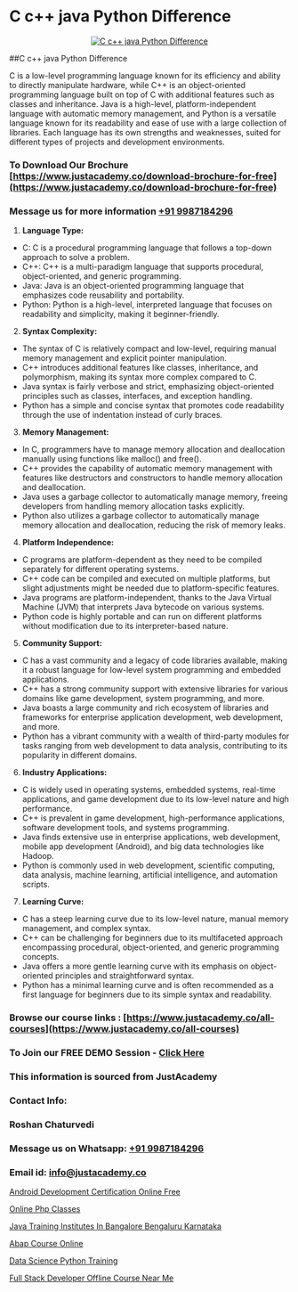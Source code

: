 # C c++ java Python Difference

<p align="center">
  <a href="https://justacademy.co/course-detail/core-java-training">
    <img src="https://justacademy.co/storage2/course_image/1677245426_course_image.webp" alt="C c++ java Python Difference">
  </a>
</p>
##C c++ java Python Difference

C is a low-level programming language known for its efficiency and ability to directly manipulate hardware, while C++ is an object-oriented programming language built on top of C with additional features such as classes and inheritance. Java is a high-level, platform-independent language with automatic memory management, and Python is a versatile language known for its readability and ease of use with a large collection of libraries. Each language has its own strengths and weaknesses, suited for different types of projects and development environments.
### To Download Our Brochure [https://www.justacademy.co/download-brochure-for-free](https://www.justacademy.co/download-brochure-for-free)
### Message us for more information [+91 9987184296](https://api.whatsapp.com/send?phone=919987184296)
1) **Language Type:**
- C: C is a procedural programming language that follows a top-down approach to solve a problem.
- C++: C++ is a multi-paradigm language that supports procedural, object-oriented, and generic programming.
- Java: Java is an object-oriented programming language that emphasizes code reusability and portability.
- Python: Python is a high-level, interpreted language that focuses on readability and simplicity, making it beginner-friendly.

2) **Syntax Complexity:**
- The syntax of C is relatively compact and low-level, requiring manual memory management and explicit pointer manipulation.
- C++ introduces additional features like classes, inheritance, and polymorphism, making its syntax more complex compared to C.
- Java syntax is fairly verbose and strict, emphasizing object-oriented principles such as classes, interfaces, and exception handling.
- Python has a simple and concise syntax that promotes code readability through the use of indentation instead of curly braces.

3) **Memory Management:**
- In C, programmers have to manage memory allocation and deallocation manually using functions like malloc() and free().
- C++ provides the capability of automatic memory management with features like destructors and constructors to handle memory allocation and deallocation.
- Java uses a garbage collector to automatically manage memory, freeing developers from handling memory allocation tasks explicitly.
- Python also utilizes a garbage collector to automatically manage memory allocation and deallocation, reducing the risk of memory leaks.

4) **Platform Independence:**
- C programs are platform-dependent as they need to be compiled separately for different operating systems.
- C++ code can be compiled and executed on multiple platforms, but slight adjustments might be needed due to platform-specific features.
- Java programs are platform-independent, thanks to the Java Virtual Machine (JVM) that interprets Java bytecode on various systems.
- Python code is highly portable and can run on different platforms without modification due to its interpreter-based nature.

5) **Community Support:**
- C has a vast community and a legacy of code libraries available, making it a robust language for low-level system programming and embedded applications.
- C++ has a strong community support with extensive libraries for various domains like game development, system programming, and more.
- Java boasts a large community and rich ecosystem of libraries and frameworks for enterprise application development, web development, and more.
- Python has a vibrant community with a wealth of third-party modules for tasks ranging from web development to data analysis, contributing to its popularity in different domains.

6) **Industry Applications:**
- C is widely used in operating systems, embedded systems, real-time applications, and game development due to its low-level nature and high performance.
- C++ is prevalent in game development, high-performance applications, software development tools, and systems programming.
- Java finds extensive use in enterprise applications, web development, mobile app development (Android), and big data technologies like Hadoop.
- Python is commonly used in web development, scientific computing, data analysis, machine learning, artificial intelligence, and automation scripts.

7) **Learning Curve:**
- C has a steep learning curve due to its low-level nature, manual memory management, and complex syntax.
- C++ can be challenging for beginners due to its multifaceted approach encompassing procedural, object-oriented, and generic programming concepts.
- Java offers a more gentle learning curve with its emphasis on object-oriented principles and straightforward syntax.
- Python has a minimal learning curve and is often recommended as a first language for beginners due to its simple syntax and readability.

### Browse our course links : [https://www.justacademy.co/all-courses](https://www.justacademy.co/all-courses) 
### To Join our FREE DEMO Session - [Click Here](https://www.justacademy.co/register-for-course-demo)


### This information is sourced from JustAcademy
### Contact Info:
### Roshan Chaturvedi
### Message us on Whatsapp: [+91 9987184296](https://api.whatsapp.com/send?phone=919987184296)
### Email id: [info@justacademy.co](mailto:info@justacademy.co)
                
[Android Development Certification Online Free](https://www.linkedin.com/pulse/android-development-certification-online-free-justacademy-sunnyvale-savcc/)

[Online Php Classes](https://www.linkedin.com/pulse/online-php-classes-justacademy-kolkata-zlf0e?trackingId=ABv73Yaw%2FSjIbHkvVgrv5Q%3D%3D&lipi=urn%3Ali%3Apage%3Ad_flagship3_company_admin%3BZ3buGVXtSt2MpOd2OMz6cQ%3D%3D)

[Java Training Institutes In Bangalore Bengaluru Karnataka](https://medium.com/@shivamja27/java-training-institutes-in-bangalore-bengaluru-karnataka-02b2028b7513)

[Abap Course Online](https://medium.com/@akanshapatil/abap-course-online-3dd80d600b9d)

[Data Science Python Training](https://justacademyin.github.io/justacademy/data-science-python-training)

[Full Stack Developer Offline Course Near Me](https://justacademyin.github.io/justacademy/full-stack-developer-offline-course-near-me)

